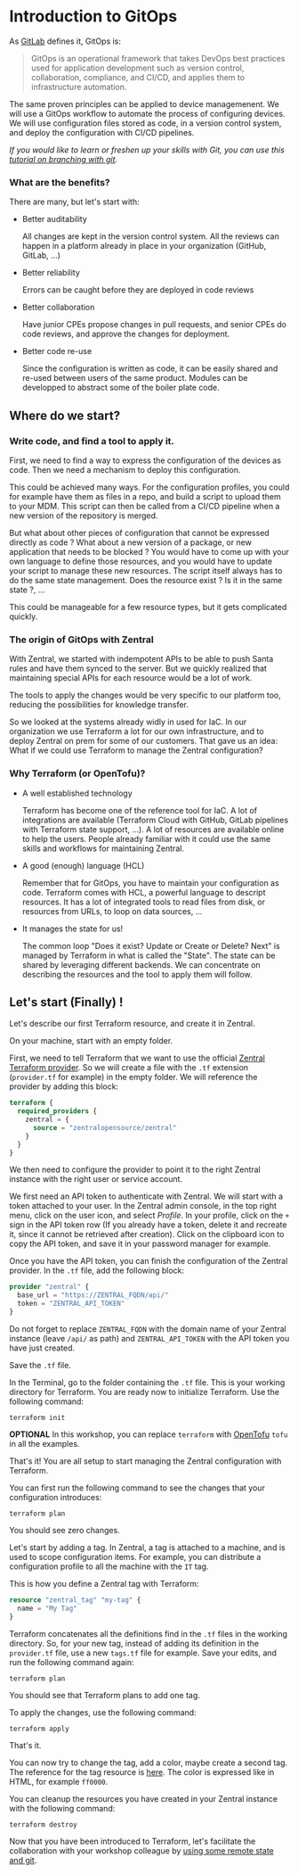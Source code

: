 # Introduction to GitOps

As [GitLab](https://about.gitlab.com/topics/gitops/) defines it, GitOps is:

> GitOps is an operational framework that takes DevOps best practices used for application development such as version control, collaboration, compliance, and CI/CD, and applies them to infrastructure automation.

The same proven principles can be applied to device managemenent. We will use a GitOps workflow to automate the process of configuring devices. We will use configuration files stored as code, in a version control system, and deploy the configuration with CI/CD pipelines.

_If you would like to learn or freshen up your skills with Git, you can use this [tutorial on branching with git](https://learngitbranching.js.org/)._  

### What are the benefits?

There are many, but let's start with:

 - Better auditability

    All changes are kept in the version control system. All the reviews can happen in a platform already in place in your organization (GitHub, GitLab, …)
    
 - Better reliability
    
    Errors can be caught before they are deployed in code reviews

 - Better collaboration

    Have junior CPEs propose changes in pull requests, and senior CPEs do code reviews, and approve the changes for deployment.
    
 - Better code re-use

    Since the configuration is written as code, it can be easily shared and re-used between users of the same product. Modules can be developped to abstract some of the boiler plate code.
    

## Where do we start?

### Write code, and find a tool to apply it.

First, we need to find a way to express the configuration of the devices as code. Then we need a mechanism to deploy this configuration.

This could be achieved many ways. For the configuration profiles, you could for example have them as files in a repo, and build a script to upload them to your MDM. This script can then be called from a CI/CD pipeline when a new version of the repository is merged.

But what about other pieces of configuration that cannot be expressed directly as code ? What about a new version of a package, or new application that needs to be blocked ? You would have to come up with your own language to define those resources, and you would have to update your script to manage these new resources. The script itself always has to do the same state management. Does the resource exist ? Is it in the same state ?, …

This could be manageable for a few resource types, but it gets complicated quickly.

### The origin of GitOps with Zentral

With Zentral, we started with indempotent APIs to be able to push Santa rules and have them synced to the server. But we quickly realized that maintaining special APIs for each resource would be a lot of work. 

The tools to apply the changes would be very specific to our platform too, reducing the possibilities for knowledge transfer.

So we looked at the systems already widly in used for IaC. In our organization we use Terraform a lot for our own infrastructure, and to deploy Zentral on prem for some of our customers. That gave us an idea: What if we could use Terraform to manage the Zentral configuration?

### Why Terraform (or OpenTofu)?

* A well established technology

    Terraform has become one of the reference tool for IaC. A lot of integrations are available (Terraform Cloud with GitHub, GitLab pipelines with Terraform state support, …). A lot of resources are available online to help the users. People already familiar with it could use the same skills and workflows for maintaining Zentral.
    
* A good (enough) language (HCL)

    Remember that for GitOps, you have to maintain your configuration as code. Terraform comes with HCL, a powerful language to descript resources. It has a lot of integrated tools to read files from disk, or resources from URLs, to loop on data sources, …
    
* It manages the state for us!

    The common loop "Does it exist? Update or Create or Delete? Next" is managed by Terraform in what is called the "State". The state can be shared by leveraging different backends. We can concentrate on describing the resources and the tool to apply them will follow.
    
    
## Let's start (Finally) !

Let's describe our first Terraform resource, and create it in Zentral.

On your machine, start with an empty folder.

First, we need to tell Terraform that we want to use the official [Zentral Terraform provider](https://registry.terraform.io/providers/zentralopensource/zentral/latest/docs). So we will create a file with the `.tf` extension (`provider.tf` for example) in the empty folder. We will reference the provider by adding this block:

```terraform
terraform {
  required_providers {
    zentral = {
      source = "zentralopensource/zentral"
    }
  }
}
```

We then need to configure the provider to point it to the right Zentral instance with the right user or service account.

We first need an API token to authenticate with Zentral. We will start with a token attached to your user. In the Zentral admin console, in the top right menu, click on the user icon, and select _Profile_. In your profile, click on the `+` sign in the API token row (If you already have a token, delete it and recreate it, since it cannot be retrieved after creation). Click on the clipboard icon to copy the API token, and save it in your password manager for example.

Once you have the API token, you can finish the configuration of the Zentral provider. In the `.tf` file, add the following block:

```terraform
provider "zentral" {
  base_url = "https://ZENTRAL_FQDN/api/"
  token = "ZENTRAL_API_TOKEN"
}
```

Do not forget to replace `ZENTRAL_FQDN` with the domain name of your Zentral instance (leave `/api/` as path) and `ZENTRAL_API_TOKEN` with the API token you have just created.

Save the `.tf` file.

In the Terminal, go to the folder containing the `.tf` file. This is your working directory for Terraform. You are ready now to initialize Terraform. Use the following command:

```
terraform init
```

**OPTIONAL** In this workshop, you can replace `terraform` with [OpenTofu](https://opentofu.org/) `tofu` in all the examples.

That's it! You are all setup to start managing the Zentral configuration with Terraform.

You can first run the following command to see the changes that your configuration introduces:

```
terraform plan
```

You should see zero changes.

Let's start by adding a tag. In Zentral, a tag is attached to a machine, and is used to scope configuration items. For example, you can distribute a configuration profile to all the machine with the `IT` tag.

This is how you define a Zentral tag with Terraform:

```terraform
resource "zentral_tag" "my-tag" {
  name = "My Tag"
}
```

Terraform concatenates all the definitions find in the `.tf` files in the working directory. So, for your new tag, instead of adding its definition in the `provider.tf` file, use a new `tags.tf` file for example. Save your edits, and run the following command again:

```
terraform plan
```

You should see that Terraform plans to add one tag.

To apply the changes, use the following command:

```
terraform apply
```

That's it.

You can now try to change the tag, add a color, maybe create a second tag. The reference for the tag resource is [here](https://registry.terraform.io/providers/zentralopensource/zentral/latest/docs/resources/tag). The color is expressed like in HTML, for example `ff0000`.

You can cleanup the resources you have created in your Zentral instance with the following command:

```
terraform destroy
```

Now that you have been introduced to Terraform, let's facilitate the collaboration with your workshop colleague by [using some remote state and git](./3_remote_state_and_git.md).
